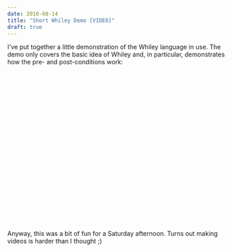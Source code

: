 ```yaml
---
date: 2010-08-14
title: "Short Whiley Demo [VIDEO]"
draft: true
---
```


I've put together a little demonstration of the Whiley language in use.  The demo only covers the basic idea of Whiley and, in particular, demonstrates how the pre- and post-conditions work:

<center><object width="800" height="600"><param name="movie" value="http://www.youtube.com/v/GgNL2nS0MT0&hl=en&fs=1"></param><param name="allowFullScreen" value="true"></param><param name="allowscriptaccess" value="always"></param><embed src="http://www.youtube.com/v/GgNL2nS0MT0&hl=en&fs=1" type="application/x-shockwave-flash" allowscriptaccess="always" allowfullscreen="true" width="425" height="344"></embed></object></center>

Anyway, this was a bit of fun for a Saturday afternoon.  Turns out making videos is harder than I thought ;)